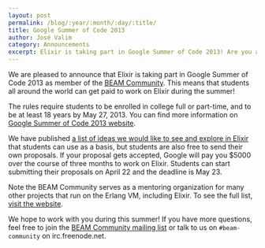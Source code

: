 ```yaml
---
layout: post
permalink: /blog/:year/:month/:day/:title/
title: Google Summer of Code 2013
author: José Valim
category: Announcements
excerpt: Elixir is taking part in Google Summer of Code 2013! Are you a student? Join us!
---
```


We are pleased to announce that Elixir is taking part in Google Summer of Code 2013
as member of the [BEAM Community](http://beamcommunity.github.io). This means that
students all around the world can get paid to work on Elixir during the summer!

The rules require students to be enrolled in college full or part-time, and to be
at least 18 years by May 27, 2013. You can find more information on
[Google Summer of Code 2013 website](http://www.google-melange.com/gsoc/homepage/google/gsoc2013).

We have published [a list of ideas we would like to see and explore in Elixir](https://github.com/beamcommunity/beamcommunity.github.com/wiki/Project:-Elixir)
that students can use as a basis, but students are also free to send their own
proposals. If your proposal gets accepted, Google will pay you $5000 over the
course of three months to work on Elixir. Students can start submitting their
proposals on April 22 and the deadline is May 23.

Note the BEAM Community serves as a mentoring organization for many other projects
that run on the Erlang VM, including Elixir. To see the full list, [visit the website](http://beamcommunity.github.io).

We hope to work with you during this summer! If you have more questions, feel free
to join the [BEAM Community mailing list](https://groups.google.com/d/forum/beam-community)
or talk to us on `#beam-community` on irc.freenode.net.
